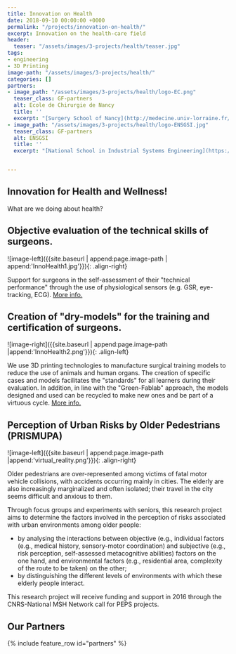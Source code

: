 ```yaml
---
title: Innovation on Health
date: 2018-09-10 00:00:00 +0000
permalink: "/projects/innovation-on-health/"
excerpt: Innovation on the health-care field
header:
  teaser: "/assets/images/3-projects/health/teaser.jpg"
tags:
- engineering
- 3D Printing
image-path: "/assets/images/3-projects/health/"
categories: []
partners:
- image_path: "/assets/images/3-projects/health/logo-EC.png"
  teaser_class: GF-partners
  alt: Ecole de Chirurgie de Nancy
  title: ''
  excerpt: "[Surgery School of Nancy](http://medecine.univ-lorraine.fr/fr/ecole-chirurgie)"
- image_path: "/assets/images/3-projects/health/logo-ENSGSI.jpg"
  teaser_class: GF-partners
  alt: ENSGSI
  title: ''
  excerpt: "[National School in Industrial Systems Engineering](https://www.ensgsi.univ-lorraine.fr/)"


---
```

## Innovation for Health and Wellness!

What are we doing about health?

## Objective evaluation of the technical skills of surgeons.

![image-left]({{site.baseurl | append:page.image-path | append:'InnoHealth1.jpg'}}){: .align-right}

Support for surgeons in the self-assessment of their "technical performance" through the use of physiological sensors (e.g. GSR, eye-tracking, ECG). [More info.](https://doi.org/10.1016/j.ergon.2017.12.002 "https://doi.org/10.1016/j.ergon.2017.12.002")

## Creation of "dry-models" for the training and certification of surgeons.

![image-right]({{site.baseurl | append:page.image-path |append:'InnoHealth2.png'}}){: .align-left}

We use 3D printing technologies to manufacture surgical training models to reduce the use of animals and human organs. The creation of specific cases and models facilitates the "standards" for all learners during their evaluation. In addition, in line with the "Green-Fablab" approach, the models designed and used can be recycled to make new ones and be part of a virtuous cycle.
[More info.](https://ieeexplore.ieee.org/document/8436302 "https://ieeexplore.ieee.org/document/8436302")

## Perception of Urban Risks by Older Pedestrians (PRISMUPA)

![image-left]({{site.baseurl | append:page.image-path |append:'virtual_reality.png'}}){: .align-right}

Older pedestrians are over-represented among victims of fatal motor vehicle collisions, with accidents occurring mainly in cities. The elderly are also increasingly marginalized and often isolated; their travel in the city seems difficult and anxious to them.

Through focus groups and experiments with seniors, this research project aims to determine the factors involved in the perception of risks associated with urban environments among older people:
- by analysing the interactions between objective (e.g., individual factors (e.g., medical history, sensory-motor coordination) and subjective (e.g., risk perception, self-assessed metacognitive abilities) factors on the one hand, and environmental factors (e.g., residential area, complexity of the route to be taken) on the other;
- by distinguishing the different levels of environments with which these elderly people interact.

This research project will receive funding and support in 2016 through the CNRS-National MSH Network call for PEPS projects.

## Our Partners

<div id="GF-partners">  
{% include feature_row id="partners" %}

</div>